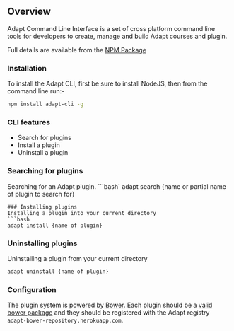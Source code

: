 ## Overview
Adapt Command Line Interface is a set of cross platform command line tools for developers to create, manage and build Adapt courses and plugin.

Full details are available from the [NPM Package](https://npmjs.org/package/adapt-cli)

### Installation
To install the Adapt CLI, first be sure to install NodeJS, then from the command line run:-
```bash
npm install adapt-cli -g
```

### CLI features
* Search for plugins
* Install a plugin
* Uninstall a plugin

### Searching for plugins
Searching for an Adapt plugin.
```bash`
adapt search {name or partial name of plugin to search for}
```
### Installing plugins
Installing a plugin into your current directory
```bash
adapt install {name of plugin}
```
### Uninstalling plugins
Uninstalling a plugin from your current directory
```bash
adapt uninstall {name of plugin}
````
### Configuration
The plugin system is powered by [Bower](http://bower.io). Each plugin should be a [valid bower package](http://bower.io/#defining-a-package) and they should be registered with the Adapt registry `adapt-bower-repository.herokuapp.com`.